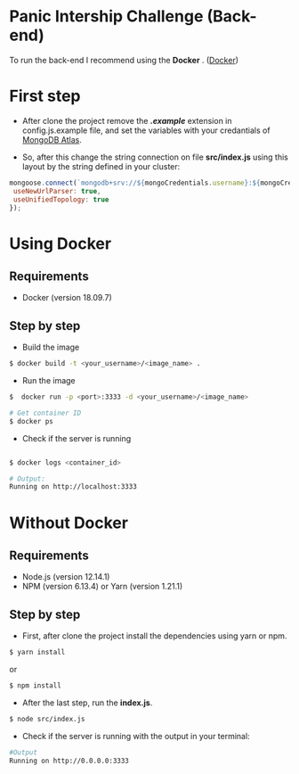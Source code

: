 # Panic Intership Challenge  (Back-end)

To run the back-end I recommend using the **Docker** . 
([Docker](https://www.docker.com/why-docker))

# First step
- After clone the project remove the ***.example***  extension in config.js.example file, and set the variables with your credantials of [MongoDB Atlas](https://www.mongodb.com/cloud/atlas).

- So, after this change the string connection on file **src/index.js** using this layout by the string defined in your cluster: 

```javascript
mongoose.connect(`mongodb+srv://${mongoCredentials.username}:${mongoCredentials.password}@cluster0-oqsu2.mongodb.net/test?retryWrites=true&w=majority`,{ 
 useNewUrlParser: true,
 useUnifiedTopology: true
});
```


# Using Docker

## Requirements 
- Docker (version 18.09.7)

## Step by step
- Build the image
 ``` zsh 
$ docker build -t <your_username>/<image_name> .
```
- Run the image
 ``` zsh 
$  docker run -p <port>:3333 -d <your_username>/<image_name>
   ``` 
```bash
# Get container ID
$ docker ps
```
- Check if the server is running 
```bash

$ docker logs <container_id>

# Output: 
Running on http://localhost:3333
```

# Without Docker

## Requirements 

- Node.js (version 12.14.1)
- NPM (version  6.13.4) or Yarn (version 1.21.1)

## Step by step 

- First, after clone the project install the dependencies using yarn or npm.

``` bash 
$ yarn install
```
or 
``` bash
$ npm install 
```

- After the last step, run the **index.js**.
``` bash
$ node src/index.js
```

- Check if the server is running with the output in your terminal:
```bash
#Output
Running on http://0.0.0.0:3333
```  